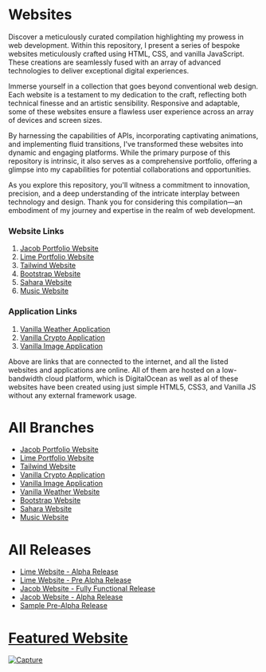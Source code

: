 # Websites

Discover a meticulously curated compilation highlighting my prowess in web development. Within this repository, I present a series of bespoke websites meticulously crafted using HTML, CSS, and vanilla JavaScript. These creations are seamlessly fused with an array of advanced technologies to deliver exceptional digital experiences.

Immerse yourself in a collection that goes beyond conventional web design. Each website is a testament to my dedication to the craft, reflecting both technical finesse and an artistic sensibility. Responsive and adaptable, some of these websites ensure a flawless user experience across an array of devices and screen sizes.

By harnessing the capabilities of APIs, incorporating captivating animations, and implementing fluid transitions, I've transformed these websites into dynamic and engaging platforms. While the primary purpose of this repository is intrinsic, it also serves as a comprehensive portfolio, offering a glimpse into my capabilities for potential collaborations and opportunities.

As you explore this repository, you'll witness a commitment to innovation, precision, and a deep understanding of the intricate interplay between technology and design. Thank you for considering this compilation—an embodiment of my journey and expertise in the realm of web development.

### Website Links
1. <a href="https://jacob-portfolio-website.d3bdo9nqhdysa1.amplifyapp.com">Jacob Portfolio Website</a>
2. <a href="https://github.com/arpitgoswami/websites/tree/lime-portfolio-website">Lime Portfolio Website</a>
3. <a href="https://github.com/arpitgoswami/websites/tree/tailwind-website">Tailwind Website</a>
4. <a href="https://github.com/arpitgoswami/websites/tree/bootstrap-website">Bootstrap Website</a>
5. <a href="https://github.com/arpitgoswami/websites/tree/sahara-website">Sahara Website</a>
6. <a href="https://github.com/arpitgoswami/websites/tree/music-website">Music Website</a>

### Application Links
1. <a href="https://github.com/arpitgoswami/websites/tree/vanilla-weather-app">Vanilla Weather Application</a>
2. <a href="https://github.com/arpitgoswami/websites/tree/vanilla-crypto-app">Vanilla Crypto Application</a>
3. <a href="https://image-search.arpitgoswami1.repl.co">Vanilla Image Application</a>

Above are links that are connected to the internet, and all the listed websites and applications are online. All of them are hosted on a low-bandwidth cloud platform, which is DigitalOcean as well as al of these websites have been created using just simple HTML5, CSS3, and Vanilla JS without any external framework usage.

# All Branches

* <a href="https://github.com/arpitgoswami/websites/tree/jacob-portfolio-website">Jacob Portfolio Website</a>
* <a href="https://github.com/arpitgoswami/websites/tree/lime-portfolio-website">Lime Portfolio Website</a>
* <a href="https://github.com/arpitgoswami/websites/tree/tailwind-website">Tailwind Website</a>
* <a href="https://github.com/arpitgoswami/websites/tree/vanilla-crypto-app">Vanilla Crypto Application</a>
* <a href="https://github.com/arpitgoswami/websites/tree/vanilla-image-app">Vanilla Image Application</a>
* <a href="https://github.com/arpitgoswami/websites/tree/vanilla-weather-app">Vanilla Weather Website</a>
* <a href="https://github.com/arpitgoswami/websites/tree/bootstrap-website">Bootstrap Website</a>
* <a href="https://github.com/arpitgoswami/websites/tree/sahara-website">Sahara Website</a>
* <a href="https://github.com/arpitgoswami/websites/tree/music-website">Music Website</a>

# All Releases

* <a href="https://github.com/arpitgoswami/websites/releases/tag/v1.2">Lime Website - Alpha Release</a>
* <a href="https://github.com/arpitgoswami/websites/releases/tag/v0.20">Lime Website - Pre Alpha Release
* <a href="https://github.com/arpitgoswami/websites/releases/tag/v1.10">Jacob Website - Fully Functional Release
* <a href="https://github.com/arpitgoswami/websites/releases/tag/v1.00">Jacob Website - Alpha Release
* <a href="https://github.com/arpitgoswami/websites/releases/tag/v0.02">Sample Pre-Alpha Release

# Featured Website

![Capture](https://github.com/arpitgoswami/websites/assets/71710858/2f54d5a2-5875-4b9d-9be2-322419390405)
